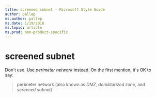 ```yaml
---
title: screened subnet - Microsoft Style Guide
author: pallep
ms.author: pallep
ms.date: 1/19/2018
ms.topic: article
ms.prod: non-product-specific
---
```


# screened subnet

Don't use. Use *perimeter network* instead. On the first mention, it's OK to say:

>perimeter network (also known as *DMZ, demilitarized zone,* and *screened subnet*)
